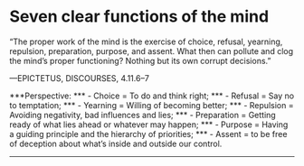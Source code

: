 # Seven clear functions of the mind


“The proper work of the mind is the exercise of choice, refusal, yearning, repulsion, preparation, purpose, and assent.
What then can pollute and clog the mind’s proper functioning? 
Nothing but its own corrupt decisions.”

—EPICTETUS, DISCOURSES, 4.11.6–7

***Perspective: 
*** - Choice = To do and think right;
*** - Refusal = Say no to temptation;
*** - Yearning = Willing of becoming better;
*** - Repulsion = Avoiding negativity, bad influences and lies;
*** - Preparation = Getting ready of what lies ahead or whatever may happen;
*** - Purpose = Having a guiding principle and the hierarchy of priorities;
*** - Assent = to be free of deception about what’s inside and outside our control.
***

